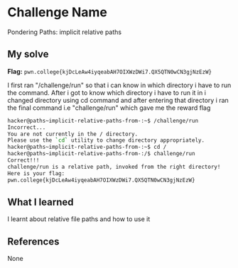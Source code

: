 # Challenge Name
Pondering Paths: implicit relative paths

## My solve
**Flag:** `pwn.college{kjDcLeAw4iyqeabAH7OIXWzDWi7.QX5QTN0wCN3gjNzEzW}`

I first ran "/challenge/run" so that i can know in which directory i have to run the command. After i got to know which directory i have to run it in i changed directory using cd command and after entering that directory i ran the final command i.e "challenge/run" which gave me the reward flag
```bash
hacker@paths~implicit-relative-paths-from-:~$ /challenge/run
Incorrect...
You are not currently in the / directory.
Please use the `cd` utility to change directory appropriately.
hacker@paths~implicit-relative-paths-from-:~$ cd /
hacker@paths~implicit-relative-paths-from-:/$ challenge/run
Correct!!!
challenge/run is a relative path, invoked from the right directory!
Here is your flag:
pwn.college{kjDcLeAw4iyqeabAH7OIXWzDWi7.QX5QTN0wCN3gjNzEzW}
```

## What I learned
I learnt about relative file paths and how to use it

## References 
None
